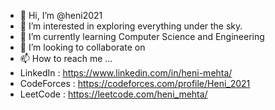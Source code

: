 - 👋 Hi, I’m @heni2021
- 👀 I’m interested in exploring everything under the sky.
- 🌱 I’m currently learning Computer Science and Engineering
- 💞️ I’m looking to collaborate on 
- 📫 How to reach me ...
- LinkedIn : https://www.linkedin.com/in/heni-mehta/
- CodeForces : https://codeforces.com/profile/Heni_2021
- LeetCode : https://leetcode.com/heni_mehta/

<!---
heni2021/heni2021 is a ✨ special ✨ repository because its `README.md` (this file) appears on your GitHub profile.
You can click the Preview link to take a look at your changes.
--->

